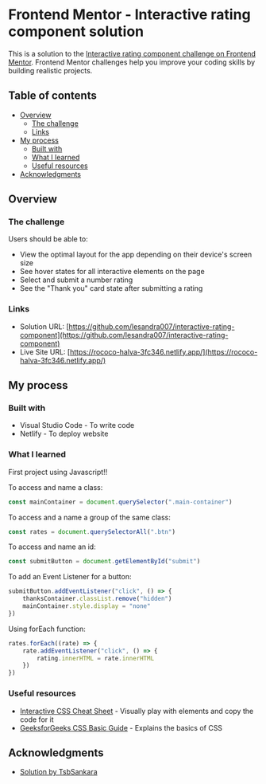 # Frontend Mentor - Interactive rating component solution

This is a solution to the [Interactive rating component challenge on Frontend Mentor](https://www.frontendmentor.io/challenges/interactive-rating-component-koxpeBUmI). Frontend Mentor challenges help you improve your coding skills by building realistic projects. 

## Table of contents

- [Overview](#overview)
  - [The challenge](#the-challenge)
  - [Links](#links)
- [My process](#my-process)
  - [Built with](#built-with)
  - [What I learned](#what-i-learned)
  - [Useful resources](#useful-resources)
- [Acknowledgments](#acknowledgments)

## Overview

### The challenge

Users should be able to:

- View the optimal layout for the app depending on their device's screen size
- See hover states for all interactive elements on the page
- Select and submit a number rating
- See the "Thank you" card state after submitting a rating

### Links

- Solution URL: [https://github.com/lesandra007/interactive-rating-component](https://github.com/lesandra007/interactive-rating-component)
- Live Site URL: [https://rococo-halva-3fc346.netlify.app/](https://rococo-halva-3fc346.netlify.app/)

## My process

### Built with

- Visual Studio Code - To write code
- Netlify - To deploy website

### What I learned

First project using Javascript!!

To access and name a class: 
```js
const mainContainer = document.querySelector(".main-container")
```

To access and a name a group of the same class:
```js
const rates = document.querySelectorAll(".btn")
```

To access and name an id:
```js
const submitButton = document.getElementById("submit")
```

To add an Event Listener for a button:
```js
submitButton.addEventListener("click", () => {
    thanksContainer.classList.remove("hidden")
    mainContainer.style.display = "none"
})
```
Using forEach function:
```js
rates.forEach((rate) => {
    rate.addEventListener("click", () => {
        rating.innerHTML = rate.innerHTML
    })
})
```

### Useful resources

- [Interactive CSS Cheat Sheet](https://htmlcheatsheet.com/css/) - Visually play with elements and copy the code for it
- [GeeksforGeeks CSS Basic Guide](https://www.geeksforgeeks.org/css-cheat-sheet-a-basic-guide-to-css/#) - Explains the basics of CSS


## Acknowledgments

- [Solution by TsbSankara](https://youtu.be/cQnUopEeZgw)
